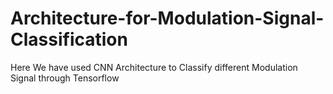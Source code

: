 # Architecture-for-Modulation-Signal-Classification
Here We have used CNN Architecture to Classify different  Modulation Signal through Tensorflow
